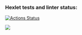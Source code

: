 ### Hexlet tests and linter status:
[![Actions Status](https://github.com/MariaKorchagina/frontend-project-lvl1/workflows/hexlet-check/badge.svg)](https://github.com/MariaKorchagina/frontend-project-lvl1/actions)

<a href="https://codeclimate.com/github/MariaKorchagina/frontend-project-lvl1/maintainability"><img src="https://api.codeclimate.com/v1/badges/ec830e87b83c3a3220bf/maintainability" /></a>